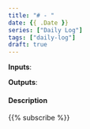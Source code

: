 ```yaml
---
title: "# - "
date: {{ .Date }}
series: ["Daily Log"]
tags: ["daily-log"]
draft: true
---
```

**Inputs**:

**Outputs**:

#### Description



{{% subscribe %}}
